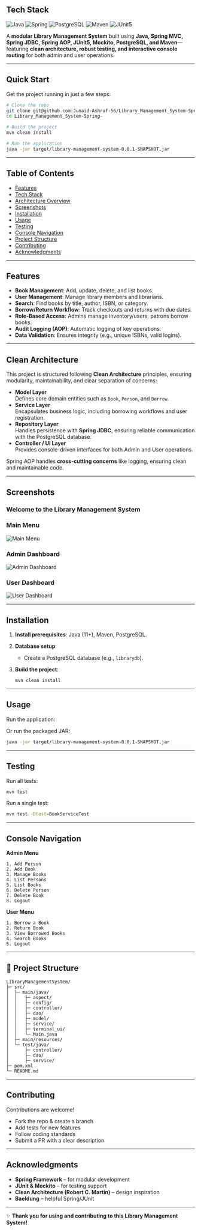 ##  Tech Stack

![Java](https://img.shields.io/badge/Java-11%2B-blue?logo=openjdk)
![Spring](https://img.shields.io/badge/Spring-MVC%20%7C%20JDBC%20%7C%20AOP-brightgreen?logo=spring)
![PostgreSQL](https://img.shields.io/badge/Database-PostgreSQL-blue?logo=postgresql)
![Maven](https://img.shields.io/badge/Build-Maven-orange?logo=apachemaven)
![JUnit5](https://img.shields.io/badge/Tested%20With-JUnit5%20%26%20Mockito-yellow?logo=java)


A **modular Library Management System** built using **Java, Spring MVC, Spring JDBC, Spring AOP, JUnit5, Mockito, PostgreSQL, and Maven**—featuring **clean architecture, robust testing, and interactive console routing** for both admin and user operations.  

---

##  Quick Start  

Get the project running in just a few steps:  

```bash
# Clone the repo
git clone git@github.com:Junaid-Ashraf-56/Library_Management_System-Spring-.git
cd Library_Management_System-Spring-

# Build the project
mvn clean install

# Run the application
java -jar target/library-management-system-0.0.1-SNAPSHOT.jar
````

---

##  Table of Contents

* [Features](#features)
* [Tech Stack](#tech-stack)
* [Architecture Overview](#architecture-overview)
* [Screenshots](#screenshots)
* [Installation](#installation)
* [Usage](#usage)
* [Testing](#testing)
* [Console Navigation](#console-navigation)
* [Project Structure](#project-structure)
* [Contributing](#contributing)
* [Acknowledgments](#acknowledgments)

---

##  Features

* **Book Management**: Add, update, delete, and list books.
* **User Management**: Manage library members and librarians.
* **Search**: Find books by title, author, ISBN, or category.
* **Borrow/Return Workflow**: Track checkouts and returns with due dates.
* **Role-Based Access**: Admins manage inventory/users; patrons borrow books.
* **Audit Logging (AOP)**: Automatic logging of key operations.
* **Data Validation**: Ensures integrity (e.g., unique ISBNs, valid logins).

---

##  Clean Architecture
This project is structured following **Clean Architecture** principles, ensuring modularity, maintainability, and clear separation of concerns:
- **Model Layer**  
  Defines core domain entities such as `Book`, `Person`, and `Borrow`.
- **Service Layer**  
  Encapsulates business logic, including borrowing workflows and user registration.
- **Repository Layer**  
  Handles persistence with **Spring JDBC**, ensuring reliable communication with the PostgreSQL database.
- **Controller / UI Layer**  
  Provides console-driven interfaces for both Admin and User operations.


Spring AOP handles **cross-cutting concerns** like logging, ensuring clean and maintainable code.

---

## Screenshots
### Welcome to the Library Management System ###
### Main Menu  
![Main Menu](src/images/main.png)  

### Admin Dashboard  
![Admin Dashboard](src/images/admin.png)  

### User Dashboard  
![User Dashboard](src/images/user.png)  

---

## Installation

1. **Install prerequisites**: Java (11+), Maven, PostgreSQL.
2. **Database setup**:

   * Create a PostgreSQL database (e.g., `librarydb`).
3. **Build the project**:

   ```bash
   mvn clean install
   ```
---

## Usage

Run the application:

Or run the packaged JAR:

```bash
java -jar target/library-management-system-0.0.1-SNAPSHOT.jar
```

---

## Testing

Run all tests:

```bash
mvn test
```

Run a single test:

```bash
mvn test -Dtest=BookServiceTest
```

---

## Console Navigation

**Admin Menu**

```
1. Add Person  
2. Add Book 
3. Manage Books 
4. List Persons
5. List Books
6. Delete Person
7. Delete Book
8. Logout
```

**User Menu**

```
1. Borrow a Book
2. Return Book
3. View Borrowed Books
4. Search Books
5. Logout
```

---

## 📂 Project Structure

```
LibraryManagementSystem/
├─ src/
│  ├─ main/java/
│  │   ├─ aspect/
│  │   ├─ config/
│  │   ├─ controller/
│  │   ├─ dao/
│  │   ├─ model/
│  │   ├─ service/
│  │   ├─ terminal_ui/
│  │   └─ Main.java
│  ├─ main/resources/
│  └─ test/java/
│      ├─ controller/
│      ├─ dao/
│      ├─ service/
├─ pom.xml
└─ README.md
```

---

## Contributing

Contributions are welcome!

* Fork the repo & create a branch
* Add tests for new features
* Follow coding standards
* Submit a PR with a clear description

---

## Acknowledgments

* **Spring Framework** – for modular development
* **JUnit & Mockito** – for testing support
* **Clean Architecture (Robert C. Martin)** – design inspiration
* **Baeldung** – helpful Spring/JUnit

---
✨ **Thank you for using and contributing to this Library Management System!**
